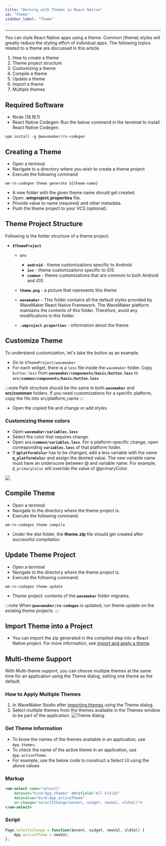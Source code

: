 ```yaml
---
title: "Working with Themes in React Native"
id: "theme"
sidebar_label: "Theme"
---
```

---

You can style React Native apps using a theme. Common (theme) styles will greatly reduce the styling effort of individual apps. The following topics related to a theme are discussed in this article.

1. How to create a theme
2. Theme project structure
3. Customizing a theme
4. Compile a theme
5. Update a theme
6. Import a theme
7. Multiple themes

## Required Software

- Node (18.16.1)
- React Native Codegen:
  Run the below command in the terminal to install React Native Codegen.

```shell
npm install -g @wavemaker/rn-codegen
```

## Creating a Theme

- Open a terminal
- Navigate to a directory where you wish to create a theme project
- Execute the following command

```
wm-rn-codegen theme generate ${theme-name}
```
- A new folder with the given theme name should get created.
- Open **.wmproject.properties** file.
- Provide value to name (required) and other metadata.
- Push the theme project to your VCS (optional).

## Theme Project Structure

Following is the folder structure of a theme project.

- **`$ThemeProject`**
    - **`src`**
        - **`android`** - theme customizations specific to Android
        - **`ios`**  - theme customizations specific to iOS
        - **`common`** - theme customizations that are common to both Android and iOS
    - **`theme.png`** - a picture that represents this theme
    - **`wavemaker`** - This folder contains all the default styles provided by WaveMaker React Native Framework. The WaveMaker platform maintains the contents of this folder. Therefore, avoid any modifications in this folder.

    - **`.wmproject.properties`** - information about the theme

## Customize Theme

To understand customization, let's take the button as an example.

- Go to `$ThemeProject/wavemaker`
- For each widget, there is a `less` file inside the `wavemaker` folder. Copy `button.less` from **`wavemaker/components/basic/button.less`** to **`src/common/components/basic/button.less`** 

:::note
Path structure should be the same in both **`wavemaker`** and **src/common** folders. If you need customizations for a specific platform, copy the file into src/platform_name
:::

- Open the copied file and change or add styles

### Customizing theme colors

- Open **`wavemaker/variables.less`**
- Select the color that requires change.
- Open **`src/common/variables.less`**. For a platform-specific change, open corresponding **`variables.less`** of that platform folder.
- If **`@platformColor`** has to be changed, add a less variable with the name **`@_platformColor`** and assign the desired value. The new variable name must have an underscore between @ and variable name. For example, `@_primaryColor` will override the value of @primaryColor.

![](/learn/assets/rn_theme_variables.png)

## Compile Theme

- Open a terminal
- Navigate to the directory where the theme project is.
- Execute the following command.

```
wm-rn-codegen theme compile
```

- Under the dist folder, the **theme.zip** file should get created after successful compilation.

## Update Theme Project

- Open a terminal
- Navigate to the directory where the theme project is.
- Execute the following command.

```
wm-rn-codegen theme update
```

- Theme project: contents of the **`wavemaker`** folder migrates. 

:::note
When **`@wavemaker/rn-codegen`** is updated, run theme update on the existing theme projects.
:::

## Import Theme into a Project

- You can import the zip generated in the compiled step into a React Native project. For more information, see [import and apply a theme](/learn/app-development/ui-design/themes#import-theme).

## Multi-theme Support

With Multi-theme support, you can choose multiple themes at the same time for an application using the Theme dialog, setting one theme as the default.

### How to Apply Multiple Themes

1. In WaveMaker Studio after [importing themes](#6-import-theme-into-a-project) using the Theme dialog.
2. Select multiple themes from the themes available in the Themes window to be part of the application.
![Theme dialog](/learn/assets/react-native/theme/theme-dialog.png)

### Get Theme Information

- To know the names of the themes available in an application, use `App.themes`.
- To check the name of the active theme in an application, use `App.activeTheme`.
- For example, use the below code to construct a Select UI using the above values

### Markup

```xml
<wm-select name="select1" 
    dataset="bind:App.themes" datafield="All Fields" 
    datavalue="bind:App.activeTheme" 
    on-change="select1Change($event, widget, newVal, oldVal)">
</wm-select>
```

### Script

```javascript
Page.select1Change = function($event, widget, newVal, oldVal) {
    App.activeTheme = newVal;
};
```


